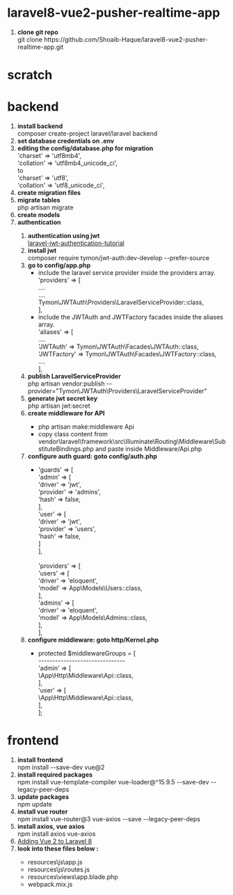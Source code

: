 # laravel8-vue2-pusher-realtime-app

<ol>
    <li><strong>clone git repo</strong>
        <br>git clone https://github.com/Shoaib-Haque/laravel8-vue2-pusher-realtime-app.git
    </li>
</ol>

# scratch
# backend
<ol>
    <li><strong>install backend</strong><br>composer create-project laravel/laravel backend</li>
    <li><strong>set database credentials on .env</strong></li>
    <li><strong>editing the config/database.php for migration</strong><br>
        'charset' => 'utf8mb4',<br>
        'collation' => 'utf8mb4_unicode_ci',<br>
        to<br>
        'charset' => 'utf8',<br>
        'collation' => 'utf8_unicode_ci',<br>
    </li>
    <li><strong>create migration files</strong></li>
    <li><strong>migrate tables</strong><br>php artisan migrate</li>
    <li><strong>create models</strong></li>
    <li><strong>authentication</strong></li>
    <ol>
        <li><strong>authentication using jwt</strong><br>
            <a href="https://www.positronx.io/laravel-jwt-authentication-tutorial-user-login-signup-api/">laravel-jwt-authentication-tutorial</a>
        </li>
        <li><strong>install jwt</strong><br>composer require tymon/jwt-auth:dev-develop --prefer-source</li>
        <li><strong>go to config/app.php</strong><br>
            <ul>
                <li>include the laravel service provider inside the providers array.<br>
                    'providers' => [<br>
                        ....<br>
                        ....<br>
                        Tymon\JWTAuth\Providers\LaravelServiceProvider::class,<br>
                    ],<br>
                </li>
                <li>include the JWTAuth and JWTFactory facades inside the aliases array.<br>
                    'aliases' => [<br>
                        ....<br>
                        'JWTAuth' => Tymon\JWTAuth\Facades\JWTAuth::class,<br>
                        'JWTFactory' => Tymon\JWTAuth\Facades\JWTFactory::class,<br>
                        ....<br>
                    ],
                </li>
            </ul>
        </li>
        <li><strong>publish LaravelServiceProvider</strong><br>php artisan vendor:publish --provider="Tymon\JWTAuth\Providers\LaravelServiceProvider"</li>
        <li><strong>generate jwt secret key</strong><br>php artisan jwt:secret</li>
        <li><strong>create middleware for API</strong></li>
        <ul>
            <li>php artisan make:middleware Api</li>
            <li>copy class content from vendor\laravel\framework\src\Illuminate\Routing\Middleware\SubstituteBindings.php and paste inside Middleware/Api.php</li>
        </ul>
        <li><strong>configure auth guard: goto config/auth.php</strong><br></li>
        <ul>
            <li>
            'guards' => [<br>
                'admin' => [<br>
                    'driver' => 'jwt',<br>
                    'provider' => 'admins',<br>
                    'hash' => false,<br>
                ],<br>
                'user' => [<br>
                    'driver' => 'jwt',<br>
                    'provider' => 'users',<br>
                    'hash' => false,<br>
                ]<br>
            ],<br><br>
            'providers' => [<br>
                'users' => [<br>
                    'driver' => 'eloquent',<br>
                    'model' => App\Models\Users::class,<br>
                ],<br>
                'admins' => [<br>
                    'driver' => 'eloquent',<br>
                    'model' => App\Models\Admins::class,<br>
                ],<br>
            ],
            </li>
        </ul>
        <li><strong>configure middleware: goto http/Kernel.php</strong><br></li>
        <ul>
            <li>
                protected $middlewareGroups = [<br>
                    -------------------------------<br>
                    'admin' => [<br>
                        \App\Http\Middleware\Api::class,<br>
                    ],<br>
                    'user' => [<br>
                        \App\Http\Middleware\Api::class,<br>
                    ],<br>
                ];
            </li>
        </ul>
    </ol>
</ol>

# frontend
<ol>
    <li><strong>install frontend</strong><br>npm install --save-dev vue@2</li>
    <li><strong>install required packages</strong><br>npm install vue-template-compiler vue-loader@^15.9.5 --save-dev --legacy-peer-deps</li>
    <li><strong>update packages</strong><br>npm update</li>
    <li><strong>install vue router</strong><br>npm install vue-router@3 vue-axios --save --legacy-peer-deps</li>
    <li><strong>install axios, vue axios</strong><br>npm install axios vue-axios</li>
    <li><a href="https://butlerraines.com/code-stuff/adding-vue-2-laravel-8">Adding Vue 2 to Laravel 8</a></li>
    <li><strong>look into these files below :</strong></li>
    <ul>
        <li>resources\js\app.js</li>
        <li>resources\js\routes.js</li>
        <li>resources\views\app.blade.php</li>
        <li>webpack.mix.js</li>
    </ul>
</ol>
